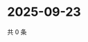 # 2025-09-23

共 0 条

<!-- BEGIN ZHIHUVIDEO -->
<!-- 最后更新时间 Tue Sep 23 2025 10:16:05 GMT+0800 (China Standard Time) -->

<!-- END ZHIHUVIDEO -->
